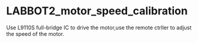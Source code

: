 # LABBOT2_motor_speed_calibration
Use L9110S full-bridge IC to drive the motor,use the remote ctrller to adjust the speed of the motor.
